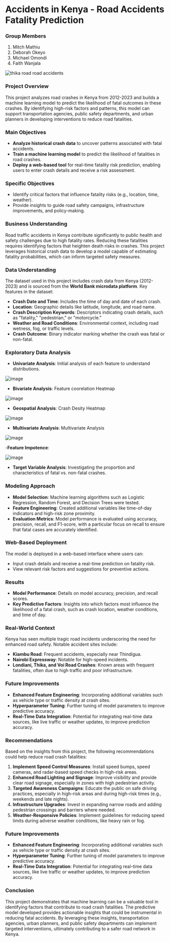 # Accidents in Kenya - Road Accidents Fatality Prediction

### Group Members
1. Mitch Mathiu
2. Deborah Okeyo
3. Michael Omondi
4. Faith Wanjala



![thika road road accidents](https://github.com/user-attachments/assets/1805f294-1858-45fc-8e24-0daf2505bead)


### Project Overview
This project analyzes road crashes in Kenya from 2012-2023 and builds a machine learning model to predict the likelihood of fatal outcomes in these crashes. By identifying high-risk factors and patterns, this model can support transportation agencies, public safety departments, and urban planners in developing interventions to reduce road fatalities.

### Main Objectives
- **Analyze historical crash data** to uncover patterns associated with fatal accidents.
- **Train a machine learning model** to predict the likelihood of fatalities in road crashes.
- **Deploy a web-based tool** for real-time fatality risk prediction, enabling users to enter crash details and receive a risk assessment.

### Specific Objectives
- Identify critical factors that influence fatality risks (e.g., location, time, weather).
- Provide insights to guide road safety campaigns, infrastructure improvements, and policy-making.

### Business Understanding
Road traffic accidents in Kenya contribute significantly to public health and safety challenges due to high fatality rates. Reducing these fatalities requires identifying factors that heighten death risks in crashes. This project leverages historical crash data to develop a model capable of estimating fatality probabilities, which can inform targeted safety measures.

### Data Understanding
The dataset used in this project includes crash data from Kenya (2012-2023) and is sourced from the **World Bank microdata platform**. Key features in the dataset:

- **Crash Date and Time**: Includes the time of day and date of each crash.
- **Location**: Geographic details like latitude, longitude, and road name.
- **Crash Description Keywords**: Descriptors indicating crash details, such as "fatality," "pedestrian," or "motorcycle."
- **Weather and Road Conditions**: Environmental context, including road wetness, fog, or traffic levels.
- **Crash Outcome**: Binary indicator marking whether the crash was fatal or non-fatal.

### Exploratory Data Analysis
- **Univariate Analysis**: Initial analysis of each feature to understand distributions.

![image](https://github.com/user-attachments/assets/25f4e17e-470c-428d-b330-97b79a90af2e)

- **Bivariate Analysis**: Feature coorelation Heatmap

![image](https://github.com/user-attachments/assets/7cc3d71d-6f31-4cc0-8c6b-92e4ff88c3e8)

- **Geospatial Analysis**: Crash Desity Heatmap

![image](https://github.com/user-attachments/assets/53f0940a-dc8c-4d21-9098-48ec6e1058ab)


- **Multivariate Analysis**: Multivariate Analysis

![image](https://github.com/user-attachments/assets/004d405b-b9bf-431c-be22-ecb17415eec8)

-**Feature Impotence**:

![image](https://github.com/user-attachments/assets/23616334-298e-4dce-9c50-1fa8d3993aa2)


- **Target Variable Analysis**: Investigating the proportion and characteristics of fatal vs. non-fatal crashes.
  
### Modeling Approach
- **Model Selection**: Machine learning algorithms such as Logistic Regression, Random Forest, and Decision Trees were tested.
- **Feature Engineering**: Created additional variables like time-of-day indicators and high-risk zone proximity.
- **Evaluation Metrics**: Model performance is evaluated using accuracy, precision, recall, and F1-score, with a particular focus on recall to ensure that fatal cases are accurately identified.

### Web-Based Deployment
The model is deployed in a web-based interface where users can:
- Input crash details and receive a real-time prediction on fatality risk.
- View relevant risk factors and suggestions for preventive actions.

### Results
- **Model Performance**: Details on model accuracy, precision, and recall scores.
- **Key Predictive Factors**: Insights into which factors most influence the likelihood of a fatal crash, such as crash location, weather conditions, and time of day.

### Real-World Context
Kenya has seen multiple tragic road incidents underscoring the need for enhanced road safety. Notable accident sites include:
- **Kiambu Road**: Frequent accidents, especially near Thindigua.
- **Nairobi Expressway**: Notable for high-speed incidents.
- **Londiani, Thika, and Voi Road Crashes**: Known areas with frequent fatalities, often due to high traffic and poor infrastructure.
  
  

### Future Improvements
- **Enhanced Feature Engineering**: Incorporating additional variables such as vehicle type or traffic density at crash sites.
- **Hyperparameter Tuning**: Further tuning of model parameters to improve predictive accuracy.
- **Real-Time Data Integration**: Potential for integrating real-time data sources, like live traffic or weather updates, to improve prediction accuracy.

### Recommendations
Based on the insights from this project, the following recommendations could help reduce road crash fatalities:
1. **Implement Speed Control Measures**: Install speed bumps, speed cameras, and radar-based speed checks in high-risk areas.
2. **Enhanced Road Lighting and Signage**: Improve visibility and provide clear road signage, especially in zones with high pedestrian activity.
3. **Targeted Awareness Campaigns**: Educate the public on safe driving practices, especially in high-risk areas and during high-risk times (e.g., weekends and late nights).
4. **Infrastructure Upgrades**: Invest in expanding narrow roads and adding pedestrian crossings and barriers where needed.
5. **Weather-Responsive Policies**: Implement guidelines for reducing speed limits during adverse weather conditions, like heavy rain or fog.

### Future Improvements
- **Enhanced Feature Engineering**: Incorporating additional variables such as vehicle type or traffic density at crash sites.
- **Hyperparameter Tuning**: Further tuning of model parameters to improve predictive accuracy.
- **Real-Time Data Integration**: Potential for integrating real-time data sources, like live traffic or weather updates, to improve prediction accuracy.

### Conclusion
This project demonstrates that machine learning can be a valuable tool in identifying factors that contribute to road crash fatalities. The predictive model developed provides actionable insights that could be instrumental in reducing fatal accidents. By leveraging these insights, transportation agencies, urban planners, and public safety departments can implement targeted interventions, ultimately contributing to a safer road network in Kenya.

